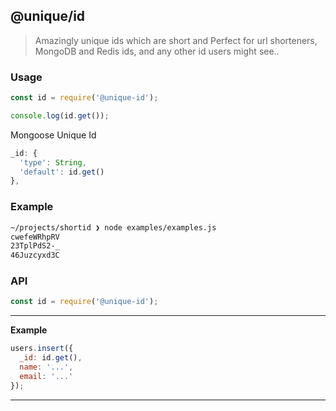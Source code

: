 ## @unique/id 

> Amazingly unique ids which are short and Perfect for url shorteners, MongoDB and Redis ids, and any other id users might see..
### Usage

```js
const id = require('@unique-id');

console.log(id.get());
```

Mongoose Unique Id
```js
_id: {
  'type': String,
  'default': id.get()
},
```



### Example

```bash
~/projects/shortid ❯ node examples/examples.js
cwefeWRhpRV
23TplPdS2-_
46Juzcyxd3C
```



### API

```js
const id = require('@unique-id');
```

---------------------------------------

__Example__

```js
users.insert({
  _id: id.get(),
  name: '...',
  email: '...'
});
```

---------------------------------------

